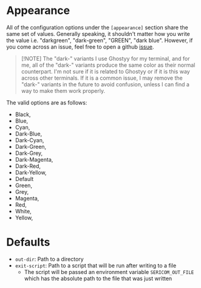 # Appearance

All of the configuration options under the `[appearance]` section share the same
set of values. Generally speaking, it shouldn't matter how you write the value
i.e. "darkgreen", "dark-green", "GREEN", "dark blue". However, if you come across
an issue, feel free to open a github [issue](https://github.com/tkatter/sericom).

> [!NOTE] The "dark-" variants
> I use Ghostyy for my terminal, and for me, all of the "dark-" variants produce the same
> color as their normal counterpart. I'm not sure if it is related to Ghostyy or if it is
> this way across other terminals. If it is a common issue, I may remove the "dark-" variants
> in the future to avoid confusion, unless I can find a way to make them work properly.

The valid options are as follows:

- Black,
- Blue,
- Cyan,
- Dark-Blue,
- Dark-Cyan,
- Dark-Green,
- Dark-Grey,
- Dark-Magenta,
- Dark-Red,
- Dark-Yellow,
- Default
- Green,
- Grey,
- Magenta,
- Red,
- White,
- Yellow,

# Defaults

- `out-dir`: Path to a directory
- `exit-script`: Path to a script that will be run after writing to a file
  - The script will be passed an environment variable `SERICOM_OUT_FILE` which
    has the absolute path to the file that was just written
